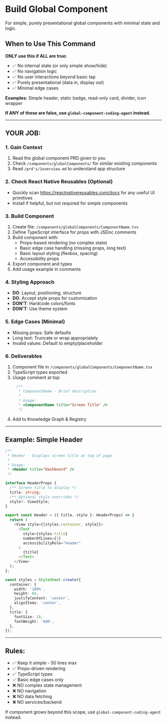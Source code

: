# Build Global Component
For simple, purely presentational global components with minimal state and logic.

## When to Use This Command
**ONLY use this if ALL are true:**
- ✅ No internal state (or only simple show/hide)
- ✅ No navigation logic
- ✅ No user interactions beyond basic tap
- ✅ Purely presentational (data in, display out)
- ✅ Minimal edge cases

**Examples:** Simple header, static badge, read-only card, divider, icon wrapper

**If ANY of these are false, use `global-component-coding-agent` instead.**

---

## YOUR JOB:

### 1. Gain Context
  1. Read the global component PRD given to you
  2. Check `/components/globalComponents/` for similar existing components
  3. Read `/prd's/1overview.md` to understand app structure

### 2. Check React Native Reusables (Optional)
  - Quickly scan https://reactnativereusables.com/docs for any useful UI primitives
  - Install if helpful, but not required for simple components

### 3. Build Component
  1. Create file: `/components/globalComponents/ComponentName.tsx`
  2. Define TypeScript interface for props with JSDoc comments
  3. Build component with:
     - Props-based rendering (no complex state)
     - Basic edge case handling (missing props, long text)
     - Basic layout styling (flexbox, spacing)
     - Accessibility props
  4. Export component and types
  5. Add usage example in comments

### 4. Styling Approach
  - **DO**: Layout, positioning, structure
  - **DO**: Accept style props for customization
  - **DON'T**: Hardcode colors/fonts
  - **DON'T**: Use theme system

### 5. Edge Cases (Minimal)
  - Missing props: Safe defaults
  - Long text: Truncate or wrap appropriately
  - Invalid values: Default to empty/placeholder

### 6. Deliverables
  1. Component file in `/components/globalComponents/ComponentName.tsx`
  2. TypeScript types exported
  3. Usage comment at top:
```typescript
     /**
      * ComponentName - Brief description
      *
      * Usage:
      * <ComponentName title="Screen Title" />
      */
```
  4. Add to Knowledge Graph & Registry

---

## Example: Simple Header
```typescript
/**
 * Header - Displays screen title at top of page
 *
 * Usage:
 * <Header title="Dashboard" />
 */

interface HeaderProps {
  /** Screen title to display */
  title: string;
  /** Optional style overrides */
  style?: ViewStyle;
}

export const Header = ({ title, style }: HeaderProps) => {
  return (
    <View style={[styles.container, style]}>
      <Text 
        style={styles.title}
        numberOfLines={1}
        accessibilityRole="header"
      >
        {title}
      </Text>
    </View>
  );
};

const styles = StyleSheet.create({
  container: {
    width: '100%',
    height: 60,
    justifyContent: 'center',
    alignItems: 'center',
  },
  title: {
    fontSize: 18,
    fontWeight: '600',
  },
});
```

---

## Rules:
  - ✅ Keep it simple - 50 lines max
  - ✅ Props-driven rendering
  - ✅ TypeScript types
  - ✅ Basic edge cases only
  - ❌ NO complex state management
  - ❌ NO navigation
  - ❌ NO data fetching
  - ❌ NO services/backend

If component grows beyond this scope, use `global-component-coding-agent` instead.